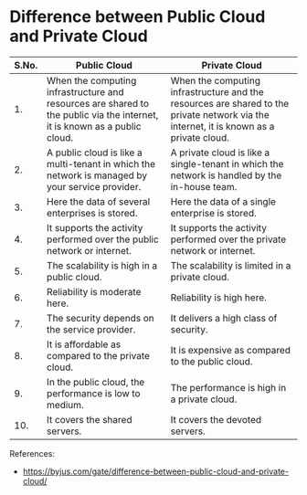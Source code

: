 # Difference between Public Cloud and Private Cloud

| S.No. | Public Cloud | Private Cloud |
|-------|--------------|---------------|
| 1. | When the computing infrastructure and resources are shared to the public via the internet, it is known as a public cloud. | When the computing infrastructure and the resources are shared to the private network via the internet, it is known as a private cloud. |
| 2. | A public cloud is like a multi-tenant in which the network is managed by your service provider. | A private cloud is like a single-tenant in which the network is handled by the in-house team. |
| 3. | Here the data of several enterprises is stored. | Here the data of a single enterprise is stored. |
| 4. | It supports the activity performed over the public network or internet. | It supports the activity performed over the private network or internet.|
| 5. | The scalability is high in a public cloud. | The scalability is limited in a private cloud. |
| 6. | Reliability is moderate here. | Reliability is high here. |
| 7. | The security depends on the service provider. | It delivers a high class of security. |
| 8. | It is affordable as compared to the private cloud. | It is expensive as compared to the public cloud. |
| 9. | In the public cloud, the performance is low to medium. | The performance is high in a private cloud. |
| 10. | It covers the shared servers. | It covers the devoted servers. |

References:

- <https://byjus.com/gate/difference-between-public-cloud-and-private-cloud/>

